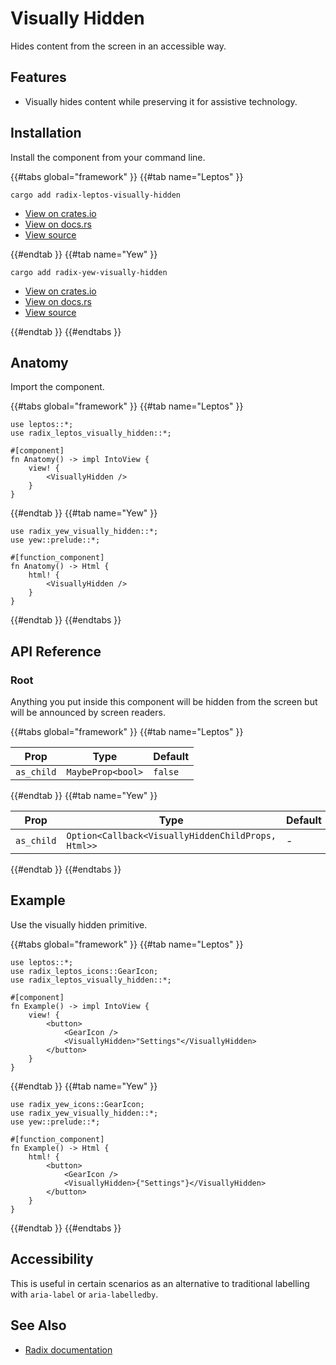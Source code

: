 # Visually Hidden

Hides content from the screen in an accessible way.

## Features

-   Visually hides content while preserving it for assistive technology.

## Installation

Install the component from your command line.

{{#tabs global="framework" }}
{{#tab name="Leptos" }}

```shell
cargo add radix-leptos-visually-hidden
```

-   [View on crates.io](https://crates.io/crates/radix-leptos-visually-hidden)
-   [View on docs.rs](https://docs.rs/radix-leptos-visually-hidden/latest/radix_leptos_visually_hidden/)
-   [View source](https://github.com/RustForWeb/radix/tree/main/packages/primitives/leptos/visually-hidden)

{{#endtab }}
{{#tab name="Yew" }}

```shell
cargo add radix-yew-visually-hidden
```

-   [View on crates.io](https://crates.io/crates/radix-yew-visually-hidden)
-   [View on docs.rs](https://docs.rs/radix-yew-visually-hidden/latest/radix_yew_visually_hidden/)
-   [View source](https://github.com/RustForWeb/radix/tree/main/packages/primitives/yew/visually-hidden)

{{#endtab }}
{{#endtabs }}

## Anatomy

Import the component.

{{#tabs global="framework" }}
{{#tab name="Leptos" }}

```rust,ignore
use leptos::*;
use radix_leptos_visually_hidden::*;

#[component]
fn Anatomy() -> impl IntoView {
    view! {
        <VisuallyHidden />
    }
}
```

{{#endtab }}
{{#tab name="Yew" }}

```rust,ignore
use radix_yew_visually_hidden::*;
use yew::prelude::*;

#[function_component]
fn Anatomy() -> Html {
    html! {
        <VisuallyHidden />
    }
}
```

{{#endtab }}
{{#endtabs }}

## API Reference

### Root

Anything you put inside this component will be hidden from the screen but will be announced by screen readers.

{{#tabs global="framework" }}
{{#tab name="Leptos" }}

| Prop       | Type              | Default |
| ---------- | ----------------- | ------- |
| `as_child` | `MaybeProp<bool>` | `false` |

{{#endtab }}
{{#tab name="Yew" }}

| Prop       | Type                                               | Default |
| ---------- | -------------------------------------------------- | ------- |
| `as_child` | `Option<Callback<VisuallyHiddenChildProps, Html>>` | -       |

{{#endtab }}
{{#endtabs }}

## Example

Use the visually hidden primitive.

{{#tabs global="framework" }}
{{#tab name="Leptos" }}

```rust,ignore
use leptos::*;
use radix_leptos_icons::GearIcon;
use radix_leptos_visually_hidden::*;

#[component]
fn Example() -> impl IntoView {
    view! {
        <button>
            <GearIcon />
            <VisuallyHidden>"Settings"</VisuallyHidden>
        </button>
    }
}
```

{{#endtab }}
{{#tab name="Yew" }}

```rust,ignore
use radix_yew_icons::GearIcon;
use radix_yew_visually_hidden::*;
use yew::prelude::*;

#[function_component]
fn Example() -> Html {
    html! {
        <button>
            <GearIcon />
            <VisuallyHidden>{"Settings"}</VisuallyHidden>
        </button>
    }
}
```

{{#endtab }}
{{#endtabs }}

## Accessibility

This is useful in certain scenarios as an alternative to traditional labelling with `aria-label` or `aria-labelledby`.

## See Also

-   [Radix documentation](https://www.radix-ui.com/primitives/docs/utilities/visually-hidden)
